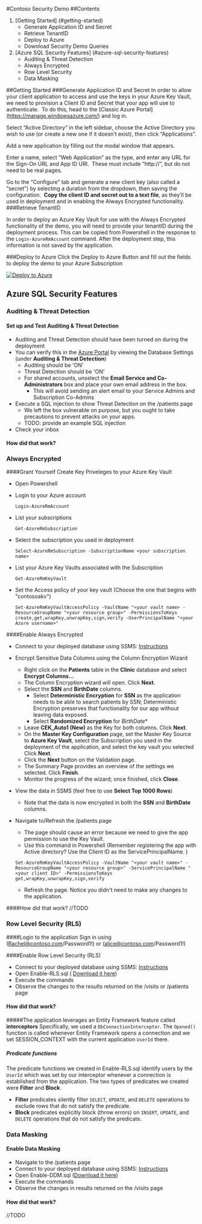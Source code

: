 #Contoso Security Demo
##Contents
1. [Getting Started] (#getting-started) 
	* Generate Application ID and Secret
	* Retrieve TenantID
	* Deploy to Azure
	* Download Security Demo Queries
2. [Azure SQL Security Features] (#azure-sql-security-features) 
	* Auditing & Threat Detection
	* Always Encrypted 
	* Row Level Security 
	* Data Masking

##Getting Started
###Generate Application ID and Secret
In order to allow your client application to access and use the keys in your Azure Key Vault, we need to provision a Client ID and Secret that your app will use to authenticate.&nbsp; To do this, head to the [Classic Azure Portal] (https://manage.windowsazure.com/) and log in.

Select &ldquo;Active Directory&rdquo; in the left sidebar, choose the Active Directory you wish to use (or create a new one if it doesn&rsquo;t exist), then click &ldquo;Applications&rdquo;.

Add a new application by filling out the modal window that appears.

Enter a name, select &ldquo;Web Application&rdquo; as the type, and enter any URL for the Sign-On URL and App ID URI.&nbsp; These must include &ldquo;http://&rdquo;, but do not need to be real pages.&nbsp; 

Go to the &ldquo;Configure&rdquo; tab and generate a new client key (also called a &ldquo;secret&rdquo;) by selecting a duration from the dropdown, then saving the configuration.&nbsp; <strong>Copy the client ID and secret out to a text file</strong>, as they&rsquo;ll be used in deployment and in enabling the Always Encrypted functionality.
###Retrieve TenantID

In order to deploy an Azure Key Vault for use with the Always Encrypted functionality of the demo, you will need to provide your tenantID during the deployment process. This can be copied from Powershell in the response to the `Login-AzureRmAccount` command. After the deployment step, this information is not saved by the application. 

###Deploy to Azure 
Click the Deploy to Azure Button and fill out the fields to deploy the demo to your Azure Subscription

[![Deploy to Azure](http://azuredeploy.net/deploybutton.png)](https://azuredeploy.net/)

## Azure SQL Security Features 
### Auditing & Threat Detection
#### Set up and Test Auditing & Threat Detection 

+ Auditing and Threat Detection should have been turned on during the deployment
+ You can verify this in the [Azure Portal](portal.azure.com) by viewing the Database Settings (under **Auditing & Threat Detection**)
	- Auditing should be 'ON'
	- Threat Detection should be 'ON'
	- For shared accounts, unselect the **Email Service and Co-Administrators** box and place your own email address in the box. 
		* This will avoid sending an alert email to your Service Admins and Subscription Co-Admins
+ Execute a SQL injection to show Threat Detection on the /patients page
	- We left the box vulnerable on purpose, but you ought to take precautions to prevent attacks on your apps.
	- TODO: provide an example SQL injection
+ Check your inbox 

#### How did that work? 

### Always Encrypted 
####Grant Yourself Create Key Priveleges to your Azure Key Vault
+ Open Powershell
+ Login to your Azure account

	`Login-AzureRmAccount`
+ List your subscriptions

	`Get-AzureRmSubscription`
+ Select the subscription you used in deployment

	`Select-AzureRmSubscription -SubscriptionName <your subscription name>`
+ List your Azure Key Vaults associated with the Subscription

	`Get-AzureRmKeyVault`
+ Set the Access policy of your key vault (Choose the one that begins with "contosoakv")

	`Set-AzureRmKeyVaultAccessPolicy -VaultName "<your vault name> -ResourceGroupName "<your resource group>" -PermissionsToKeys create,get,wrapKey,unwrapKey,sign,verify -UserPrincipalName "<your Azure username>"`

####Enable Always Encrypted
+ Connect to your deployed database using SSMS: [Instructions]()
+ Encrypt Sensitive Data Columns using the Column Encryption Wizard 
	- Right click on the **Patients** table in the **Clinic** database and select **Encrypt Columns...**
	- The Column Encryption wizard will open. Click **Next**.
	- Select the **SSN** and **BirthDate** columns. 
		* Select **Deterministic Encryption** for **SSN** as the application needs to be able to search patients by SSN; Deterministic Encryption preserves that functionality for our app without leaving data exposed. 
		* Select **Randomized Encryption** for *BirthDate** 
	- Leave **CEK_Auto1 (New)** as the Key for both columns. Click **Next**.
	- On the **Master Key Configuration** page, set the Master Key Source to **Azure Key Vault**, select the Subscription you used in the deployment of the application, and select the key vault you selected  Click **Next**. 
	- Click the **Next** button on the Validation page.
	- The Summary Page provides an overview of the settings we selected. Click **Finish**. 
	- Monitor the progress of the wizard; once finished, click **Close**. 
+ View the data in SSMS (feel free to use **Select Top 1000 Rows**) 
	- Note that the data is now encrypted in both the **SSN** and **BirthDate** columns. 
+ Navigate to/Refresh the /patients page
	- The page should cause an error because we need to give the app permission to use the Key Vault. 
	- Use this command in Powershell (Remember registering the app with Active directory? Use the Client ID as the ServicePrincipalName. ) 
	
	`Set-AzureRmKeyVaultAccessPolicy -VaultName "<your vault name>" -ResourceGroupName "<your resource group>" -ServicePrincipalName "<your client ID>" -PermissionsToKeys get,wrapKey,unwrapKey,sign,verify` 
	- Refresh the page. Notice you didn't need to make any changes to the application. 
	
####How did that work? 
//TODO

### Row Level Security (RLS) 

####Login to the application 
Sign in using (Rachel@contoso.com/Password1!) or (alice@contoso.com/Password1!)

####Enable Row Level Security (RLS) 
+ Connect to your deployed database using SSMS: [Instructions]()
+ Open Enable-RLS.sql ( [Download it here]())
+ Execute the commands 
+ Observe the changes to the results returned on the /visits or /patients page

#### How did that work? 

#####The application leverages an Entity Framework feature called **interceptors** 
Specifically, we used a `DbConnectionInterceptor`. The `Opened()` function is called whenever Entity Framework opens a connection and we set SESSION_CONTEXT with the current application `UserId` there. 

##### Predicate functions
The predicate functions we created in Enable-RLS.sql identify users by the `UserId` which was set by our interceptor whenever a connection is established from the application. The two types of predicates we created were **Filter** and **Block**. 
+ **Filter** predicates silently filter `SELECT`, `UPDATE`, and `DELETE` operations to exclude rows that do not satisfy the predicate. 
+ **Block** predicates explicitly block (throw errors) on `INSERT`, `UPDATE`, and `DELETE` operations that do not satisfy the predicate. 

### Data Masking

#### Enable Data Masking
+ Navigate to the /patients page
+ Connect to your deployed database using SSMS: [Instructions]()
+ Open Enable-DDM.sql ([Download it here]()) 
+ Execute the commands
+ Observe the changes in results returned on the /visits page

#### How did that work? 
//TODO 

